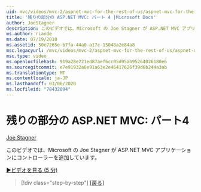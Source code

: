 ```yaml
---
uid: mvc/videos/mvc-2/aspnet-mvc-for-the-rest-of-us/aspnet-mvc-for-the-rest-of-us-part-4
title: '残りの部分の ASP.NET MVC: パート 4 |Microsoft Docs'
author: JoeStagner
description: このビデオでは、Microsoft の Joe Stagner が ASP.NET MVC アプリケーションにコントローラーを追加しています。
ms.author: riande
ms.date: 07/19/2010
ms.assetid: 50e7265e-b7fa-44a0-a17c-15048a2e84a8
msc.legacyurl: /mvc/videos/mvc-2/aspnet-mvc-for-the-rest-of-us/aspnet-mvc-for-the-rest-of-us-part-4
msc.type: video
ms.openlocfilehash: 919a28e221ed87aef6cc05d95ab95264026180e6
ms.sourcegitcommit: e7e91932a6e91a63e2e46417626f39d6b244a3ab
ms.translationtype: MT
ms.contentlocale: ja-JP
ms.lasthandoff: 03/06/2020
ms.locfileid: "78432094"
---
```

# <a name="aspnet-mvc-for-the-rest-of-us-part-4"></a>残りの部分の ASP.NET MVC: パート4

[Joe Stagner](https://github.com/JoeStagner)

このビデオでは、Microsoft の Joe Stagner が ASP.NET MVC アプリケーションにコントローラーを追加しています。

[&#9654;ビデオを見る (5 分)](https://channel9.msdn.com/Blogs/ASP-NET-Site-Videos/aspnet-mvc-for-the-rest-of-us-part-4)

> [!div class="step-by-step"]
> [[戻る]](aspnet-mvc-for-the-rest-of-us-part-3.md)
